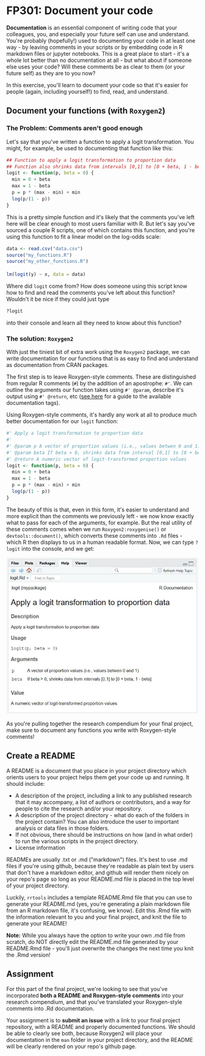 # FP301: Document your code

**Documentation** is an essential component of writing code that your colleagues, you, and especially your future self can use and understand. You're probably (hopefully!) used to documenting your code in at least one way - by leaving comments in your scripts or by embedding code in R markdown files or jupyter notebooks. This is a great place to start - it's a whole lot better than no documentation at all - but what about if someone else uses your code? Will these comments be as clear to them  (or your future self) as they are to you now?

In this exercise, you'll learn to document your code so that it's easier for people (again, including yourself!) to find, read, and understand.

## Document your functions (with `Roxygen2`)

### The Problem: Comments aren't good enough

Let's say that you've written a function to apply a logit transformation. You might, for example, be used to documenting that function like this:

```R
## Function to apply a logit transformation to proportion data
## Function also shrinks data from intervals [0,1] to [0 + beta, 1 - beta]
logit <- function(p, beta = 0) {
  min = 0 + beta
  max = 1 - beta
  p = p * (max - min) + min
  log(p/(1 - p))
}
```

This is a pretty simple function and it's likely that the comments you've left here will be clear enough to most users familiar with R. But let's say you've sourced a couple R scripts, one of which contains this function, and you're using this function to fit a linear model on the log-odds scale:

```R
data <- read.csv("data.csv")
source("my_functions.R")
source("my_other_functions.R")

lm(logit(y) ~ x, data = data)
```

Where did `logit` come from? How does someone using this script know how to find and read the comments you've left about this function? Wouldn't it be nice if they could just type

```R
?logit
```

into their console and learn all they need to know about this function?

### The solution: `Roxygen2`

With just the tiniest bit of extra work using the `Roxygen2` package, we can write documentation for our functions that is as easy to find and understand as documentation from CRAN packages.

The first step is to leave Roxygen-style comments. These are distinguished from regular R comments (`#`) by the addition of an apostrophe: `#'`. We can outline the arguments our function takes using `#' @param`, describe it's output using `#' @return`, etc ([see here](https://cran.r-project.org/web/packages/roxygen2/vignettes/rd.html) for a guide to the available documentation tags).

Using Roxygen-style comments, it's hardly any work at all to produce much better documentation for our `logit` function:

```R
#' Apply a logit transformation to proportion data
#'
#' @param p A vector of proportion values (i.e., values betwen 0 and 1)
#' @param beta If beta > 0, shrinks data from interval [0,1] to [0 + beta, 1 - beta]
#' @return A numeric vector of logit-transformed proportion values
logit <- function(p, beta = 0) {
  min = 0 + beta
  max = 1 - beta
  p = p * (max - min) + min
  log(p/(1 - p))
}
```

The beauty of this is that, even in this form, it's easier to understand and more explicit than the comments we previously left - we now know exactly what to pass for each of the arguments, for example. But the real utility of these comments comes when we run `Roxygen2:roxygenise()` or `devtools::document()`, which converts these comments into `.Rd` files - which R then displays to us in a human readable format. Now, we can type `?logit` into the console, and we get:

![logit_documentation](./image/logit_documentation.JPG)

As you're pulling together the research compendium for your final project, make sure to document any functions you write with Roxygen-style comments! 

## Create a README

A README is a document that you place in your project directory which orients users to your project helps them get your code up and running. It should include:

- A description of the project, including a link to any published research that it may accompany, a list of authors or contributors, and a way for people to cite the research and/or your repository.
- A description of the project directory - what do each of the folders in the project contain? You can also introduce the user to important analysis or data files in those folders.
- If not obvious, there should be instructions on how (and in what order) to run the various scripts in the project directory.
- License information

READMEs are usually .txt or .md ("markdown") files. It's best to use .md files if you're using github, because they're readable as plain text by users that don't have a markdown editor, and github will render them nicely on your repo's page so long as your README.md file is placed in the top level of your project directory.

Luckily, `rrtools` includes a template README.Rmd file that you can use to generate your README.md (yes, you're generating a plain markdown file from an R markdown file, it's confusing, we know). Edit this .Rmd file with the information relevant to you and your final project, and knit the file to generate your README! 

**Note:** While you always have the option to write your own .md file from scratch, do NOT directly edit the README.md file generated by your README.Rmd file - you'll just overwrite the changes the next time you knit the .Rmd version!

## Assignment

For this part of the final project, we're looking to see that you've incorporated **both a README and Roxygen-style comments** into your research compendium, and that you've translated your Roxygen-style comments into .Rd documentation.

Your assignment is to **submit an issue** with a link to your final project repository, with a README and properly documented functions. We should be able to clearly see both, because Roxygen2 will place your documentation in the `man` folder in your project directory, and the README will be clearly rendered on your repo's github page.
